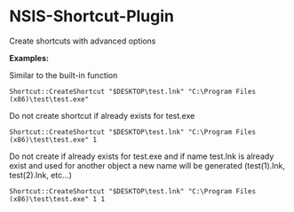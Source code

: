 # NSIS-Shortcut-Plugin
Create shortcuts with advanced options

**Examples:**

Similar to the built-in function
```nsis
Shortcut::CreateShortcut "$DESKTOP\test.lnk" "C:\Program Files (x86)\test\test.exe"
```
Do not create shortcut if already exists for test.exe
```nsis
Shortcut::CreateShortcut "$DESKTOP\test.lnk" "C:\Program Files (x86)\test\test.exe" 1
``` 
Do not create if already exists for test.exe and if name test.lnk is already exist and used for another object a new name will be generated (test(1).lnk, test(2).lnk, etc...)
```nsis
Shortcut::CreateShortcut "$DESKTOP\test.lnk" "C:\Program Files (x86)\test\test.exe" 1 1
```
